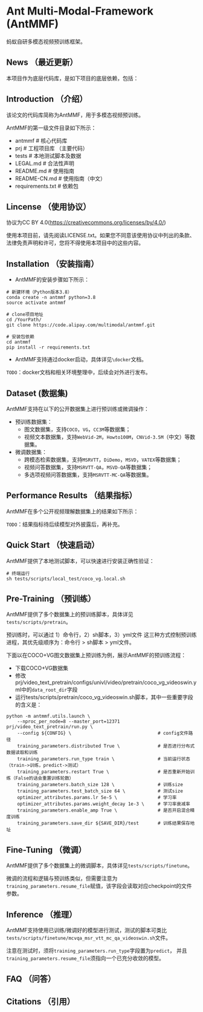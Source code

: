 # Ant Multi-Modal-Framework (AntMMF)
蚂蚁自研多模态视频预训练框架。

## News （最近更新）

本项目作为底层代码库，是如下项目的底层依赖，包括：

## Introduction （介绍）

该论文的代码库简称为AntMMF，用于多模态视频预训练。

AntMMF的第一级文件目录如下所示：
- antmmf						# 核心代码库
- prj								# 工程项目库 （主要代码）
- tests							# 本地测试脚本及数据
- LEGAL.md 					# 合法性声明
- README.md					# 使用指南
- README-CN.md			# 使用指南（中文）
- requirements.txt	# 依赖包


## Lincense （使用协议）

协议为CC BY 4.0(https://creativecommons.org/licenses/by/4.0/)

使用本项目前，请先阅读LICENSE.txt。如果您不同意该使用协议中列出的条款、法律免责声明和许可，您将不得使用本项目中的这些内容。

## Installation （安装指南）

- AntMMF的安装步骤如下所示：
```
# 新建环境（Python版本3.8）
conda create -n antmmf python=3.8
source activate antmmf

# clone项目地址
cd /YourPath/
git clone https://code.alipay.com/multimodal/antmmf.git

# 安装包依赖
cd antmmf
pip install -r requirements.txt
```

- AntMMF支持通过docker启动，具体详见`\docker`文档。

`TODO`：docker文档和相关环境整理中，后续会对外进行发布。

## Dataset (数据集)

AntMMF支持在以下的公开数据集上进行预训练或微调操作：
- 预训练数据集：
  - 图文数据集，支持`COCO`，`VG`，`CC3M`等数据集；
  - 视频文本数据集，支持`WebVid-2M`，`Howto100M`，`CNVid-3.5M`（中文）等数据集。
- 微调数据集：
  - 跨模态检索数据集，支持`MSRVTT`，`DiDemo`，`MSVD`，`VATEX`等数据集；
  - 视频问答数据集，支持`MSRVTT-QA`，`MSVD-QA`等数据集；
  - 多选项视频问答数据集，支持`MSRVTT-MC-QA`等数据集。

## Performance Results （结果指标）

AntMMF在多个公开视频理解数据集上的结果如下所示：

`TODO`：结果指标待后续模型对外披露后，再补充。

## Quick Start （快速启动）

AntMMF提供了本地测试脚本，可以快速进行安装正确性验证：
```
# 终端运行
sh tests/scripts/local_test/coco_vg.local.sh
```

## Pre-Training （预训练）

AntMMF提供了多个数据集上的预训练脚本，具体详见`tests/scripts/pretrain`。

预训练时，可以通过 1）命令行，2）sh脚本，3）yml文件 这三种方式控制预训练进程，其优先级顺序为：命令行 > sh脚本 > yml文件。

下面以在COCO+VG图文数据集上预训练为例，展示AntMMF的预训练流程：

- 下载COCO+VG数据集
- 修改prj/video_text_pretrain/configs/univl/video/pretrain/coco_vg_videoswin.yml中的`data_root_dir`字段
- 运行tests/scripts/pretrain/coco_vg_videoswin.sh脚本，其中一些重要字段的含义是：

```
python -m antmmf.utils.launch \
    --nproc_per_node=8 --master_port=12371  prj/video_text_pretrain/run.py \
    --config ${CONFIG} \                                # config文件路径
    training_parameters.distributed True \              # 是否进行分布式数据读取和训练
    training_parameters.run_type train \                # 当前运行状态（train->训练，predict->测试）    
    training_parameters.restart True \                  # 是否重新开始训练（False的话会重置训练轮数）
    training_parameters.batch_size 128 \                # 训练size
    training_parameters.test_batch_size 64 \            # 测试size
    optimizer_attributes.params.lr 5e-5 \               # 学习率
    optimizer_attributes.params.weight_decay 1e-3 \     # 学习率衰减率
    training_parameters.enable_amp True \               # 是否开启混合精度训练
    training_parameters.save_dir ${SAVE_DIR}/test       # 训练结果保存地址
```

## Fine-Tuning （微调）

AntMMF提供了多个数据集上的微调脚本，具体详见`tests/scripts/finetune`。

微调的流程和逻辑与预训练类似，但需要注意为`training_parameters.resume_file`赋值，该字段会读取对应checkpoint的文件参数。

## Inference （推理）

AntMMF支持使用已训练/微调好的模型进行测试，测试的脚本可类比`tests/scripts/finetune/mcvqa_msr_vtt_mc_qa_videoswin.sh`文件。

注意在测试时，须将`training_parameters.run_type`字段置为`predict`，
并且`training_parameters.resume_file`须指向一个已充分收敛的模型。

## FAQ （问答）

## Citations （引用）

